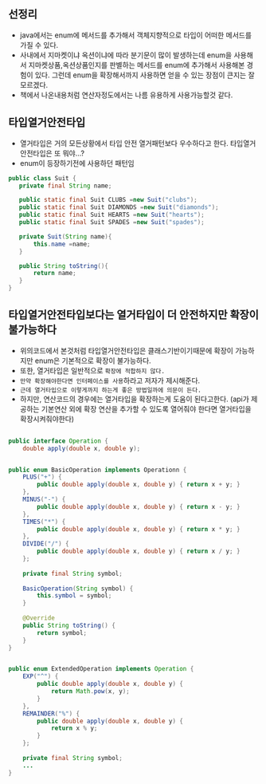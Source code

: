 
## 선정리
- java에서는 enum에 메서드를 추가해서 객체지향적으로 타입이 어떠한 메서드를 가질 수 있다.
- 사내에서 지마켓이냐 옥션이냐에 따라 분기문이 많이 발생하는데 enum을 사용해서 지마켓상품,옥션상품인지를 판별하는 메서드를 enum에 추가해서 사용해본 경험이 있다. 그런데 enum을 확장해서까지 사용하면 얻을 수 있는 장점이 큰지는 잘 모르겠다.
- 책에서 나온내용처럼 연산자정도에서는 나름 유용하게 사용가능할것 같다.

## 타입열거안전타입
- 열거타입은 거의 모든상황에서 타입 안전 열거패턴보다 우수하다고 한다. 타입열거안전타입은 또 뭐야...?
- enum이 등장하기전에 사용하던 패턴임
 ```java
 public class Suit {
    private final String name;

    public static final Suit CLUBS =new Suit("clubs");
    public static final Suit DIAMONDS =new Suit("diamonds");
    public static final Suit HEARTS =new Suit("hearts");
    public static final Suit SPADES =new Suit("spades");    

    private Suit(String name){
        this.name =name;
    }

    public String toString(){
        return name;
    }
}
 
 ```
 
 ## 타입열거안전타입보다는 열거타입이 더 안전하지만 확장이 불가능하다
- 위의코드에서 본것처럼 타입열거안전타입은 클래스기반이기때문에 확장이 가능하지만 enum은 기본적으로 확장이 불가능하다.
- 또한, 열거타입은 일반적으로 `확장에 적합하지 않다.`
- `만약 확장해야한다면 인터페이스를 사용`하라고 저자가 제시해준다.
- `근데 열거타입으로 이렇게까지 하는게 좋은 방법일까에 의문이 든다.`
- 하지만, 연산코드의 경우에는 열거타입을 확장하는게 도움이 된다고한다. (api가 제공하는 기본연산 외에 확장 연산을 추가할 수 있도록 열어줘야 한다면 열거타입을 확장시켜줘야한다)


```java

public interface Operation {
    double apply(double x, double y);


```


```java

public enum BasicOperation implements Operationn {
    PLUS("+") {
        public double apply(double x, double y) { return x + y; }
    },
    MINUS("-") {
        public double apply(double x, double y) { return x - y; }
    },
    TIMES("*") {
        public double apply(double x, double y) { return x * y; }
    },
    DIVIDE("/") {
        public double apply(double x, double y) { return x / y; }
    };
    
    private final String symbol;
    
    BasicOperation(String symbol) {
        this.symbol = symbol;
    }
    
    @Override
    public String toString() {
        return symbol;
    }
}


```


```java

public enum ExtendedOperation implements Operation {
    EXP("^") {
        public double apply(double x, double y) {
            return Math.pow(x, y);
        }
    },
    REMAINDER("%") {
        public double apply(double x, double y) {
            return x % y;
        }
    };
    
    private final String symbol;
    ...
}


```
